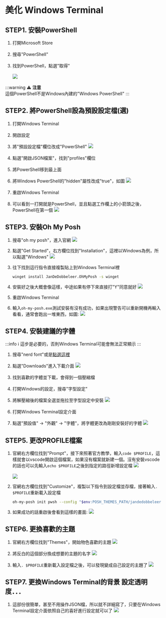 # 美化 Windows Terminal

## STEP1. 安裝PowerShell

1. 打開Microsoft Store </br></br>
2. 搜尋"PowerShell" </br></br>
3. 找到PowerShell，點選"取得" </br></br>
![](https://i.imgur.com/NMYgb7U.png)

:::warning
:warning: **注意** </br>
這個PowerShell不是Windows內建的"Windows PowerShell"
:::

## STEP2. 將PowerShell設為預設設定檔(選)

1. 打開Windows Terminal </br></br>
2. 開啟設定 </br></br>
3. 將"預設設定檔"欄位改成"PowerShell"
![](https://i.imgur.com/H9O3czH.png) </br></br>
4. 點選"開啟JSON檔案"，找到"profiles"欄位 </br></br>
5. 將PowerShell移到最上面 </br></br>
6. 將Windows PowerShell的"hidden"屬性改成"true"，如圖
![](https://i.imgur.com/sImPQuI.png) </br></br>
7. 重啟Windows Terminal </br></br>
8. 可以看到一打開就是PowerShell，並且點選工作欄上的小箭頭之後，PowerShell在第一個
![](https://i.imgur.com/Q0PYTwz.png)

## STEP3. 安裝Oh My Posh

1. 搜尋"oh my posh"，進入官網
![](https://i.imgur.com/v4VTfSh.png)
2. 點選"Get Started"，右方欄位找到"Installation"，這裡以Windows為例，所以點選"Windows"
![](https://i.imgur.com/CvnoLuy.png)
3. 往下找到這行指令直接複製貼上到Windows Terminal裡

    ```bash
    winget install JanDeDobbeleer.OhMyPosh -s winget
    ```

4. 安裝好之後大概會像這樣，中途如果有停下來直接打"Y"同意就好
![](https://i.imgur.com/XWccLVu.png)
5. 重啟Windows Terminal
6. 輸入`oh-my-posh.exe`測試安裝有沒有成功，如果出現警告可以重新開機再輸入看看，通常會跑出一堆東西，如圖:
![](https://i.imgur.com/bJo0RXy.png)

## STEP4. 安裝建議的字體

:::info
:information_source: 這步是必要的，否則Windows Terminal可能會無法正常顯示
:::

1. 搜尋"nerd font"或是[點選這裡](https://www.nerdfonts.com/) </br></br>
2. 點選"Downloads"進入下載介面
![](https://i.imgur.com/MMBfaMg.png) </br></br>
3. 找到喜歡的字體並下載，會得到一個壓縮檔 </br></br>
4. 打開Windows的設定，搜尋"字型設定" </br></br>
5. 將解壓縮後的檔案全選並拖拉至字型設定中安裝
![](https://i.imgur.com/Xhp2BxS.png) </br></br>
6. 打開Windows Terminal設定介面 </br></br>
7. 點選"預設值" $\rightarrow$ "外觀" $\rightarrow$ "字體"，將字體更改為剛剛安裝好的字體
![](https://i.imgur.com/tmk9JOv.png)

## STEP5. 更改PROFILE檔案

1. 官網右方欄位找到"Prompt"，接下來照著官方教學，輸入`code $PROFILE`，這樣就會以vscode開啟這個檔案，如果沒有檔案就新建一個。沒有安裝vscode的話也可以先輸入`echo $PROFILE`之後到指定的路徑新增設定檔
![](https://i.imgur.com/pBdsu6J.png) </br></br>
![](https://i.imgur.com/v3x3mNK.png)
2. 官網右方欄位找到"Customize"，複製以下指令到設定檔並存檔，接著輸入`. $PROFILE`重新載入設定檔

    ```bash
    oh-my-posh init pwsh --config "$env:POSH_THEMES_PATH/jandedobbeleer.omp.json" | Invoke-Expression
    ```

3. 如果成功的話重啟後會看到這樣的畫面:
![](https://i.imgur.com/E2T7hga.png)

## STEP6. 更換喜歡的主題

1. 官網右方欄位找到"Themes"，開始物色喜歡的主題
![](https://i.imgur.com/XoQYkuL.png) </br></br>
2. 將反白的這個部分換成想要的主題的名字
![](https://i.imgur.com/3kzqJwn.png) </br></br>
3. 輸入`. $PROFILE`重新載入設定檔之後，可以發現變成自己設定的主題了
![](https://i.imgur.com/yLlGi8f.png)

## STEP7. 更換Windows Terminal的背景 設定透明度．．．

1. 這部份很簡單，甚至不用操作JSON檔，所以就不詳細寫了，只要在Windows Terminal設定介面依照自己的喜好進行設定就可以了
![](https://i.imgur.com/8FktBkY.png)
